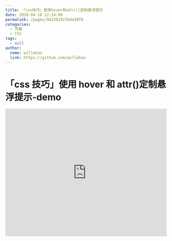 ```yaml
---
title: 「css技巧」使用hover和attr()定制悬浮提示
date: 2020-04-18 12:14:09
permalink: /pages/941581927b4a38f8
categories:
  - 页面
  - CSS
tags:
  - null
author:
  name: willwhao
  link: https://github.com/willwhao
---
```


# 「css 技巧」使用 hover 和 attr()定制悬浮提示-demo

<iframe height="400" style="width: 100%;" scrolling="no" title="【CSS：行为】使用:hover和attr()定制悬浮提示" src="https://codepen.io/willwhao/embed/vYNKNaq?height=400&theme-id=light&default-tab=css,result" frameborder="no" allowtransparency="true" allowfullscreen="true" loading="lazy">
  See the Pen <a href='https://codepen.io/willwhao/pen/vYNKNaq'>【CSS：行为】使用:hover和attr()定制悬浮提示</a> by willwhao
  (<a href='https://codepen.io/willwhao'>@willwhao</a>) on <a href='https://codepen.io'>CodePen</a>.
</iframe>

<!-- more -->
